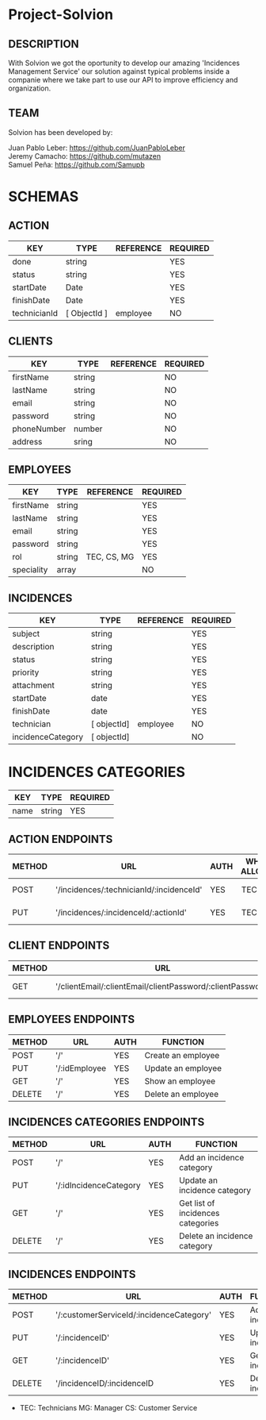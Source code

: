 # Project-Solvion

## DESCRIPTION
With Solvion we got the oportunity to develop our amazing 'Incidences Management Service' our solution against typical problems
inside a companie where we take part to use our API to improve efficiency and organization.
## TEAM

Solvion has been developed by:

Juan Pablo Leber: https://github.com/JuanPabloLeber<br/>
Jeremy Camacho: https://github.com/mutazen<br/>
Samuel Peña: https://github.com/Samupb<br/>

# SCHEMAS

## ACTION

| KEY          | TYPE         | REFERENCE | REQUIRED |
|--------------|--------------|-----------|----------|
| done         | string       |           | YES      |
| status       | string       |           | YES      |
| startDate    | Date         |           | YES      |
| finishDate   | Date         |           | YES      |
| technicianId | [ ObjectId ] | employee  | NO       |

## CLIENTS

| KEY         | TYPE         | REFERENCE | REQUIRED |      
|-------------|--------------|-----------|----------|
| firstName   | string       |           | NO       |
| lastName    | string       |           | NO       |
| email       | string       |           | NO       |
| password    | string       |           | NO       |
| phoneNumber | number       |           | NO       |
| address     | sring        |           | NO       |

## EMPLOYEES

| KEY         | TYPE         | REFERENCE   | REQUIRED  |
|-------------|--------------|-------------|-----------|
| firstName   | string       |             | YES       |
| lastName    | string       |             | YES       |
| email       | string       |             | YES       |
| password    | string       |             | YES       |
| rol         | string       | TEC, CS, MG | YES       |
| speciality  | array        |             | NO        |

## INCIDENCES

| KEY                | TYPE         | REFERENCE | REQUIRED  |
|--------------------|--------------|-----------|-----------|
| subject            | string       |           | YES       |
| description        | string       |           | YES       |
| status             | string       |           | YES       |
| priority           | string       |           | YES       |
| attachment         | string       |           | YES       |
| startDate          | date         |           | YES       |
| finishDate         | date         |           | YES       |
| technician         | [ objectId]  | employee  | NO        |
| incidenceCategory  | [ objectId]  |           | NO        |


# INCIDENCES CATEGORIES

| KEY    | TYPE   | REQUIRED |
|--------|--------|----------|
| name   | string | YES      |

## ACTION ENDPOINTS

| METHOD | URL                                       | AUTH | WHO IS ALLOWED | FUNCTION            |
|--------|-------------------------------------------|------|:--------------:|---------------------| 
| POST   | '/incidences/:technicianId/:incidenceId'  | YES  | TEC & MG       | Create an Action    |
| PUT    | '/incidences/:incidenceId/:actionId'      | YES  | TEC & MG       | Update an Action    |

## CLIENT ENDPOINTS

| METHOD | URL                                                            | AUTH | FUNCTION                    |
|--------|----------------------------------------------------------------|------|-----------------------------|
| GET    | '/clientEmail/:clientEmail/clientPassword/:clientPassword'     | NO   | Get clients list            |

## EMPLOYEES ENDPOINTS

| METHOD | URL           | AUTH | FUNCTION           |
|--------|---------------|------|--------------------|
| POST   | '/'           | YES  | Create an employee |
| PUT    | '/:idEmployee | YES  | Update an employee |
| GET    | '/'           | YES  | Show an employee   |
| DELETE | '/'           | YES  | Delete an employee |

## INCIDENCES CATEGORIES ENDPOINTS

| METHOD | URL                    | AUTH | FUNCTION                          |
|--------|---------------         |------|-----------------------------------|
| POST   | '/'                    | YES  | Add an incidence category         |
| PUT    | '/:idIncidenceCategory | YES  | Update an incidence category      |
| GET    | '/'                    | YES  | Get list of incidences categories |
| DELETE | '/'                    | YES  | Delete an incidence category      |

## INCIDENCES ENDPOINTS

| METHOD | URL                                          | AUTH | FUNCTION                |
|--------|----------------------------------------------|------|-------------------------|
| POST   | '/:customerServiceId/:incidenceCategory'     | YES  | Add an incidence        |
| PUT    | '/:incidenceID'                              | YES  | Update an incidence     |
| GET    | '/:incidenceID'                              | YES  | Get list of incidences  |
| DELETE | '/incidenceID/:incidenceID                   | YES  | Delete an incidence     |

* TEC: Technicians MG: Manager CS: Customer Service
